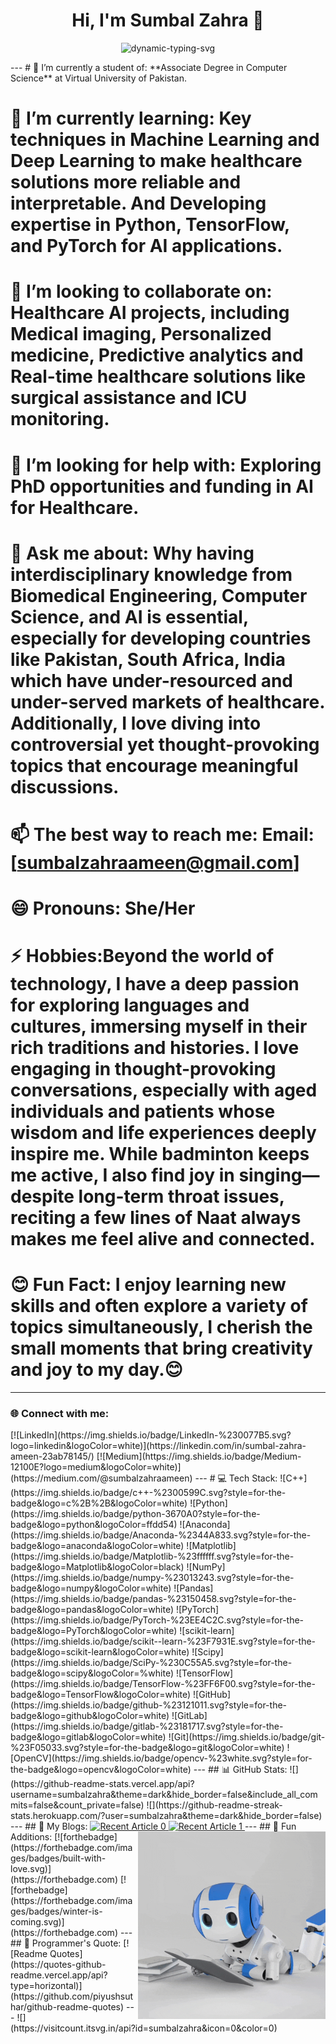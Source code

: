 <h1 align="center">Hi, I'm Sumbal Zahra 👋</h1>           
<p align="center">
  <img src="https://readme-typing-svg.herokuapp.com?font=Ubuntu&color=FFFFFF&size=30&center=true&vCenter=true&width=700&lines=%F0%9F%8C%9F+Mesmerized+by+Power+of+Tech+for+Healthcare;🚀+Exploring+ML%2C+DL%2C+and+AI;👩‍💻+Student+Developer;🧩+Occasional+Competitive+Programmer;📚+Life-long+Learner;✈️+Waiting+to+Travel+the+World&duration=5000&pause=2000" alt="dynamic-typing-svg" />
</p>
---       
# 🔭 I’m currently a student of: **Associate Degree in Computer Science** at Virtual University of Pakistan.  

# 🌱 I’m currently learning: Key techniques in Machine Learning and Deep Learning to make healthcare solutions more reliable and interpretable. And Developing expertise in **Python**, **TensorFlow**, and **PyTorch** for AI applications.           

# 👯 I’m looking to collaborate on: Healthcare AI projects, including Medical imaging, Personalized medicine, Predictive analytics and Real-time healthcare solutions like surgical assistance and ICU monitoring.                           

# 🤔 I’m looking for help with: Exploring **PhD opportunities and funding** in **AI for Healthcare**.    

# 💬 Ask me about: Why having interdisciplinary knowledge from **Biomedical Engineering**, **Computer Science**, and **AI** is essential, especially for developing countries like Pakistan, South Africa, India which have under-resourced and under-served markets of healthcare. Additionally, I love diving into controversial yet thought-provoking topics that encourage meaningful discussions.   

# 📫 The best way to reach me: **Email**: [sumbalzahraameen@gmail.com]       

# 😄 Pronouns: She/Her                     

# ⚡ Hobbies:Beyond the world of technology, I have a deep passion for exploring languages and cultures, immersing myself in their rich traditions and histories. I love engaging in thought-provoking conversations, especially with aged individuals and patients whose wisdom and life experiences deeply inspire me. While badminton keeps me active, I also find joy in singing—despite long-term throat issues, reciting a few lines of Naat always makes me feel alive and connected.   

# 😊 Fun Fact: I enjoy learning new skills and often explore a variety of topics simultaneously, I cherish the small moments that bring creativity and joy to my day.😊

---        
<h3 align="left">🌐 Connect with me:</h3>            
[![LinkedIn](https://img.shields.io/badge/LinkedIn-%230077B5.svg?logo=linkedin&logoColor=white)](https://linkedin.com/in/sumbal-zahra-ameen-23ab78145/)            
[![Medium](https://img.shields.io/badge/Medium-12100E?logo=medium&logoColor=white)](https://medium.com/@sumbalzahraameen)                
---            
# 💻 Tech Stack:
![C++](https://img.shields.io/badge/c++-%2300599C.svg?style=for-the-badge&logo=c%2B%2B&logoColor=white) ![Python](https://img.shields.io/badge/python-3670A0?style=for-the-badge&logo=python&logoColor=ffdd54) ![Anaconda](https://img.shields.io/badge/Anaconda-%2344A833.svg?style=for-the-badge&logo=anaconda&logoColor=white) ![Matplotlib](https://img.shields.io/badge/Matplotlib-%23ffffff.svg?style=for-the-badge&logo=Matplotlib&logoColor=black) ![NumPy](https://img.shields.io/badge/numpy-%23013243.svg?style=for-the-badge&logo=numpy&logoColor=white) ![Pandas](https://img.shields.io/badge/pandas-%23150458.svg?style=for-the-badge&logo=pandas&logoColor=white) ![PyTorch](https://img.shields.io/badge/PyTorch-%23EE4C2C.svg?style=for-the-badge&logo=PyTorch&logoColor=white) ![scikit-learn](https://img.shields.io/badge/scikit--learn-%23F7931E.svg?style=for-the-badge&logo=scikit-learn&logoColor=white) ![Scipy](https://img.shields.io/badge/SciPy-%230C55A5.svg?style=for-the-badge&logo=scipy&logoColor=%white) ![TensorFlow](https://img.shields.io/badge/TensorFlow-%23FF6F00.svg?style=for-the-badge&logo=TensorFlow&logoColor=white) ![GitHub](https://img.shields.io/badge/github-%23121011.svg?style=for-the-badge&logo=github&logoColor=white) ![GitLab](https://img.shields.io/badge/gitlab-%23181717.svg?style=for-the-badge&logo=gitlab&logoColor=white) ![Git](https://img.shields.io/badge/git-%23F05033.svg?style=for-the-badge&logo=git&logoColor=white) ![OpenCV](https://img.shields.io/badge/opencv-%23white.svg?style=for-the-badge&logo=opencv&logoColor=white)
---             
## 📊 GitHub Stats:              
![](https://github-readme-stats.vercel.app/api?username=sumbalzahra&theme=dark&hide_border=false&include_all_commits=false&count_private=false)                  
![](https://github-readme-streak-stats.herokuapp.com/?user=sumbalzahra&theme=dark&hide_border=false)             
---          
## 📝 My Blogs:                      
<a target="_blank" href="https://sumbalzahraameen.medium.com/article-1-link">   
  <img src="https://github-readme-medium-recent-article.vercel.app/medium/@sumbalzahraameen/0" alt="Recent Article 0" />         
</a>           
<a target="_blank" href="https://sumbalzahraameen.medium.com/article-2-link">                       
  <img src="https://github-readme-medium-recent-article.vercel.app/medium/@sumbalzahraameen/1" alt="Recent Article 1" />                  
</a>           
---                    
## 🎉 Fun Additions:              
<img align="right" src=".github/giphy.gif" alt="robot" height="300" width="300" />            
[![forthebadge](https://forthebadge.com/images/badges/built-with-love.svg)](https://forthebadge.com)               
[![forthebadge](https://forthebadge.com/images/badges/winter-is-coming.svg)](https://forthebadge.com)                 
---               
## 💬 Programmer's Quote:                        
[![Readme Quotes](https://quotes-github-readme.vercel.app/api?type=horizontal)](https://github.com/piyushsuthar/github-readme-quotes)                   
---              
![](https://visitcount.itsvg.in/api?id=sumbalzahra&icon=0&color=0)           

<!-- Proudly created with GPRM ( https://gprm.itsvg.in ) -->     
